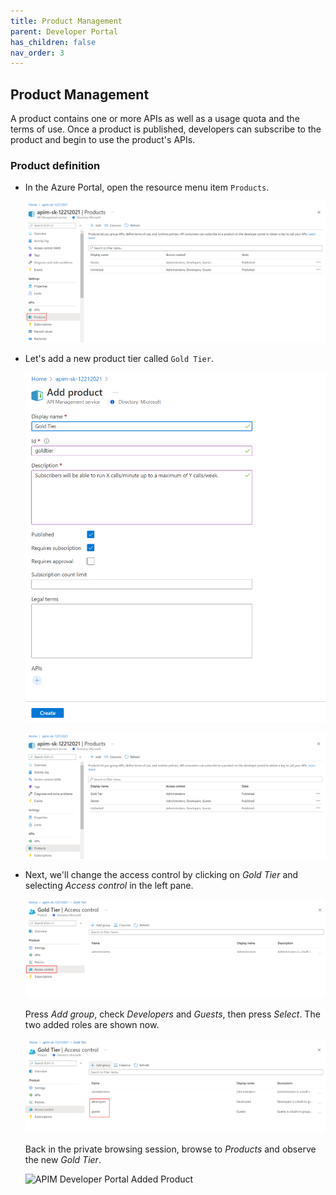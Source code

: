 ```yaml
---
title: Product Management
parent: Developer Portal
has_children: false
nav_order: 3
---
```



## Product Management

A product contains one or more APIs as well as a usage quota and the terms of use. Once a product is published, developers can subscribe to the product and begin to use the product's APIs.

### Product definition

- In the Azure Portal, open the resource menu item `Products`.

  ![APIM Products](../../assets/images/apim-products.png)

- Let's add a new product tier called `Gold Tier`. 

  ![APIM Add Product](../../assets/images/apim-add-product-1.png)

  ![APIM Add Product](../../assets/images/apim-add-product-2.png)

- Next, we'll change the access control by clicking on *Gold Tier* and selecting *Access control* in the left pane.

  ![APIM Add Product Access](../../assets/images/apim-add-product-access-1.png)

  Press *Add group*, check *Developers* and *Guests*, then press *Select*. The two added roles are shown now.

  ![APIM Add Product Access](../../assets/images/apim-add-product-access-2.png)

  Back in the private browsing session, browse to *Products* and observe the new *Gold Tier*. 

  ![APIM Developer Portal Added Product](../../assets/images/apim-developer-portal-added-product.png)